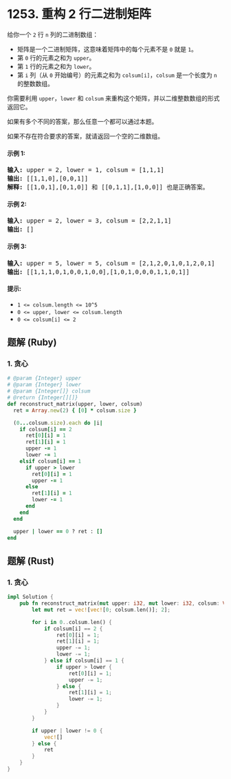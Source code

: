 # 1253. 重构 2 行二进制矩阵
给你一个 `2` 行 `n` 列的二进制数组：
* 矩阵是一个二进制矩阵，这意味着矩阵中的每个元素不是 `0` 就是 `1`。
* 第 `0` 行的元素之和为 `upper`。
* 第 `1` 行的元素之和为 `lower`。
* 第 `i` 列（从 `0` 开始编号）的元素之和为 `colsum[i]`，`colsum` 是一个长度为 `n` 的整数数组。

你需要利用 `upper`，`lower` 和 `colsum` 来重构这个矩阵，并以二维整数数组的形式返回它。

如果有多个不同的答案，那么任意一个都可以通过本题。

如果不存在符合要求的答案，就请返回一个空的二维数组。

#### 示例 1:
<pre>
<strong>输入:</strong> upper = 2, lower = 1, colsum = [1,1,1]
<strong>输出:</strong> [[1,1,0],[0,0,1]]
<strong>解释:</strong> [[1,0,1],[0,1,0]] 和 [[0,1,1],[1,0,0]] 也是正确答案。
</pre>

#### 示例 2:
<pre>
<strong>输入:</strong> upper = 2, lower = 3, colsum = [2,2,1,1]
<strong>输出:</strong> []
</pre>

#### 示例 3:
<pre>
<strong>输入:</strong> upper = 5, lower = 5, colsum = [2,1,2,0,1,0,1,2,0,1]
<strong>输出:</strong> [[1,1,1,0,1,0,0,1,0,0],[1,0,1,0,0,0,1,1,0,1]]
</pre>

#### 提示:
* `1 <= colsum.length <= 10^5`
* `0 <= upper, lower <= colsum.length`
* `0 <= colsum[i] <= 2`

## 题解 (Ruby)

### 1. 贪心
```Ruby
# @param {Integer} upper
# @param {Integer} lower
# @param {Integer[]} colsum
# @return {Integer[][]}
def reconstruct_matrix(upper, lower, colsum)
  ret = Array.new(2) { [0] * colsum.size }

  (0...colsum.size).each do |i|
    if colsum[i] == 2
      ret[0][i] = 1
      ret[1][i] = 1
      upper -= 1
      lower -= 1
    elsif colsum[i] == 1
      if upper > lower
        ret[0][i] = 1
        upper -= 1
      else
        ret[1][i] = 1
        lower -= 1
      end
    end
  end

  upper | lower == 0 ? ret : []
end
```

## 题解 (Rust)

### 1. 贪心
```Rust
impl Solution {
    pub fn reconstruct_matrix(mut upper: i32, mut lower: i32, colsum: Vec<i32>) -> Vec<Vec<i32>> {
        let mut ret = vec![vec![0; colsum.len()]; 2];

        for i in 0..colsum.len() {
            if colsum[i] == 2 {
                ret[0][i] = 1;
                ret[1][i] = 1;
                upper -= 1;
                lower -= 1;
            } else if colsum[i] == 1 {
                if upper > lower {
                    ret[0][i] = 1;
                    upper -= 1;
                } else {
                    ret[1][i] = 1;
                    lower -= 1;
                }
            }
        }

        if upper | lower != 0 {
            vec![]
        } else {
            ret
        }
    }
}
```
